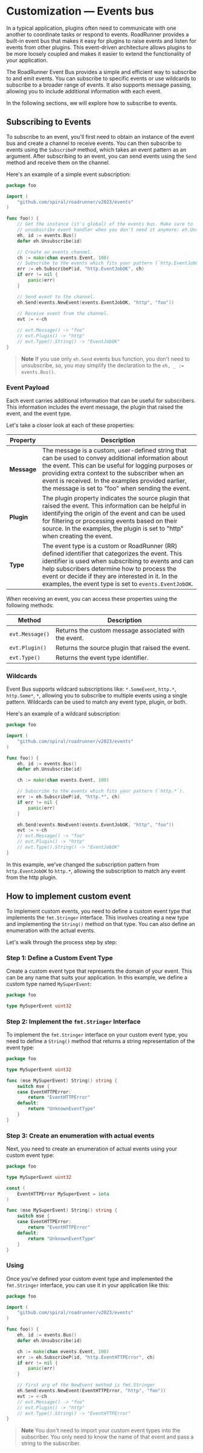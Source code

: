 # Customization — Events bus

In a typical application, plugins often need to communicate with one another to coordinate tasks or respond to events.
RoadRunner provides a built-in event bus that makes it easy for plugins to raise events and listen for events from other
plugins. This event-driven architecture allows plugins to be more loosely coupled and makes it easier to extend the
functionality of your application.

The RoadRunner Event Bus provides a simple and efficient way to subscribe to and emit events. You can subscribe to
specific events or use wildcards to subscribe to a broader range of events. It also supports message passing,
allowing you to include additional information with each event.

In the following sections, we will explore how to subscribe to events.

## Subscribing to Events

To subscribe to an event, you'll first need to obtain an instance of the event bus and create a channel to receive
events. You can then subscribe to events using the `SubscribeP` method, which takes an event pattern as an argument.
After subscribing to an event, you can send events using the `Send` method and receive them on the channel.

Here's an example of a simple event subscription:

```go
package foo

import (
    "github.com/spiral/roadrunner/v2023/events"
)

func foo() {
    // Get the instance (it's global) of the events bus. Make sure to 
    // unsubscribe event handler when you don't need it anymore: eh.Unsubscribe(id).
    eh, id := events.Bus()
    defer eh.Unsubscribe(id)

    // Create an events channel.
    ch := make(chan events.Event, 100)
    // Subscribe to the events which fits your pattern (`http.EventJobOK`).
    err := eh.SubscribeP(id, "http.EventJobOK", ch)
    if err != nil {
        panic(err)
    }

    // Send event to the channel.
    eh.Send(events.NewEvent(events.EventJobOK, "http", "foo"))
    
    // Receive event from the channel.
    evt := <-ch

    // evt.Message() -> "foo"
    // evt.Plugin() -> "http"
    // evt.Type().String() -> "EventJobOK"
}
```

> **Note**
> If you use only `eh.Send` events bus function, you don't need to unsubscribe, so, you may simplify the declaration to
> the `eh, _ := events.Bus()`.

### Event Payload

Each event carries additional information that can be useful for subscribers. This information includes the event
message, the plugin that raised the event, and the event type.

Let's take a closer look at each of these properties:

| Property    | Description                                                                                                                                                                                                                                                                                                           |
|-------------|-----------------------------------------------------------------------------------------------------------------------------------------------------------------------------------------------------------------------------------------------------------------------------------------------------------------------|
| **Message** | The message is a custom, user-defined string that can be used to convey additional information about the event. This can be useful for logging purposes or providing extra context to the subscriber when an event is received. In the examples provided earlier, the message is set to "foo" when sending the event. |
| **Plugin**  | The plugin property indicates the source plugin that raised the event. This information can be helpful in identifying the origin of the event and can be used for filtering or processing events based on their source. In the examples, the plugin is set to "http" when creating the event.                         |
| **Type**    | The event type is a custom or RoadRunner (RR) defined identifier that categorizes the event. This identifier is used when subscribing to events and can help subscribers determine how to process the event or decide if they are interested in it. In the examples, the event type is set to `events.EventJobOK`.    |

When receiving an event, you can access these properties using the following methods:

| Method          | Description                                           |
|-----------------|-------------------------------------------------------|
| `evt.Message()` | Returns the custom message associated with the event. |
| `evt.Plugin()`  | Returns the source plugin that raised the event.      |
| `evt.Type()`    | Returns the event type identifier.                    |

### Wildcards

Event Bus supports wildcard subscriptions like: `*.SomeEvent`, `http.*`, `http.Some*`, `*`, allowing you to subscribe to
multiple events using a single pattern. Wildcards can be used to match any event type, plugin, or both.

Here's an example of a wildcard subscription:

```go
package foo

import (
    "github.com/spiral/roadrunner/v2023/events"
)

func foo() {
    eh, id := events.Bus()
    defer eh.Unsubscribe(id)

    ch := make(chan events.Event, 100)

    // Subscribe to the events which fits your pattern (`http.*`).
    err := eh.SubscribeP(id, "http.*", ch)
    if err != nil {
        panic(err)
    }

    eh.Send(events.NewEvent(events.EventJobOK, "http", "foo"))
    evt := <-ch
    // evt.Message() -> "foo"
    // evt.Plugin() -> "http"
    // evt.Type().String() -> "EventJobOK"
}
```

In this example, we've changed the subscription pattern from `http.EventJobOK` to `http.*`, allowing the subscription to
match any event from the http plugin.

## How to implement custom event

To implement custom events, you need to define a custom event type that implements the `fmt.Stringer` interface. This
involves creating a new type and implementing the `String()` method on that type. You can also define an enumeration
with the actual events.

Let's walk through the process step by step:

### Step 1: Define a Custom Event Type

Create a custom event type that represents the domain of your event. This can be any name that suits your application.
In this example, we define a custom type named `MySuperEvent`:

```go
package foo

type MySuperEvent uint32
```

### Step 2: Implement the `fmt.Stringer` Interface

To implement the `fmt.Stringer` interface on your custom event type, you need to define a `String()` method that returns
a string representation of the event type:

```go
package foo

type MySuperEvent uint32

func (mse MySuperEvent) String() string {
    switch mse {
    case EventHTTPError:
        return "EventHTTPError"
    default:
        return "UnknownEventType"
    }
}
```

### Step 3: Create an enumeration with actual events

Next, you need to create an enumeration of actual events using your custom event type:

```go
package foo

type MySuperEvent uint32

const (
    EventHTTPError MySuperEvent = iota
)

func (mse MySuperEvent) String() string {
    switch mse {
    case EventHTTPError:
        return "EventHTTPError"
    default:
        return "UnknownEventType"
    }
}
```

### Using

Once you've defined your custom event type and implemented the `fmt.Stringer` interface, you can use it in your
application like this:

```go
package foo

import (
    "github.com/spiral/roadrunner/v2023/events"
)

func foo() {
    eh, id := events.Bus()
    defer eh.Unsubscribe(id)

    ch := make(chan events.Event, 100)
    err := eh.SubscribeP(id, "http.EventHTTPError", ch)
    if err != nil {
        panic(err)
    }

	// first arg of the NewEvent method is fmt.Stringer
    eh.Send(events.NewEvent(EventHTTPError, "http", "foo"))
    evt := <-ch
    // evt.Message() -> "foo"
    // evt.Plugin() -> "http"
    // evt.Type().String() -> "EventHTTPError"
}
```

> **Note**
> You don't need to import your custom event types into the subscriber. You only need to know the name
> of that event and pass a string to the subscriber.

